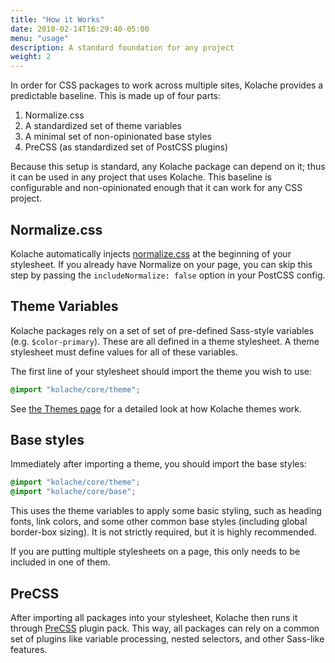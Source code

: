 ```yaml
---
title: "How it Works"
date: 2018-02-14T16:29:40-05:00
menu: "usage"
description: A standard foundation for any project
weight: 2
---
```


In order for CSS packages to work across multiple sites, Kolache provides a predictable baseline. This is made up of four parts:

1. Normalize.css
2. A standardized set of theme variables
3. A minimal set of non-opinionated base styles
4. PreCSS (as standardized set of PostCSS plugins)

Because this setup is standard, any Kolache package can depend on it; thus it can be used in any project that uses Kolache. This baseline is configurable and non-opinionated enough that it can work for any CSS project.

## Normalize.css

Kolache automatically injects [normalize.css](https://necolas.github.io/normalize.css/) at the beginning of your stylesheet. If you already have Normalize on your page, you can skip this step by passing the `includeNormalize: false` option in your PostCSS config.

## Theme Variables

Kolache packages rely on a set of set of pre-defined Sass-style variables (e.g. `$color-primary`). These are all defined in a theme stylesheet. A theme stylesheet must define values for all of these variables.

The first line of your stylesheet should import the theme you wish to use:

```css
@import "kolache/core/theme";
```

See [the Themes page](/getting-started/themes) for a detailed look at how Kolache themes work.

## Base styles

Immediately after importing a theme, you should import the base styles:

```css
@import "kolache/core/theme";
@import "kolache/core/base";
```

This uses the theme variables to apply some basic styling, such as heading fonts, link colors, and some other common base styles (including global border-box sizing). It is not strictly required, but it is highly recommended.

If you are putting multiple stylesheets on a page, this only needs to be included in one of them.

## PreCSS

After importing all packages into your stylesheet, Kolache then runs it through [PreCSS](https://github.com/jonathantneal/precss) plugin pack. This way, all packages can rely on a common set of plugins like variable processing, nested selectors, and other Sass-like features.
